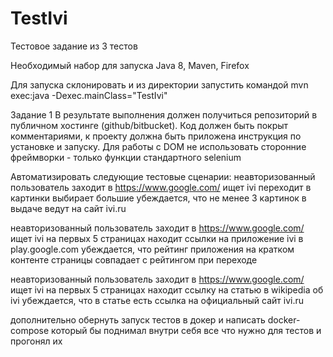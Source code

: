 # TestIvi
Тестовое задание из 3 тестов

Необходимый набор для запуска Java 8, Maven, Firefox

Для запуска склонировать и из директории запустить командой mvn exec:java -Dexec.mainClass="TestIvi"


Задание 1
В результате выполнения должен получиться репозиторий в публичном хостинге (github/bitbucket).
Код должен быть покрыт комментариями, к проекту должна быть приложена инструкция по установке и запуску.
Для работы с DOM не использовать сторонние фреймворки - только функции стандартного selenium

Aвтоматизировать следующие тестовые сценарии:
неавторизованный пользователь заходит в https://www.google.com/
ищет ivi
переходит в картинки
выбирает большие 
убеждается, что не менее 3 картинок в выдаче ведут на сайт ivi.ru

неавторизованный пользователь заходит в https://www.google.com/
ищет ivi
на первых 5 страницах находит ссылки на приложение ivi в play.google.com
убеждается, что рейтинг приложения на кратком контенте страницы совпадает с рейтингом при переходе

неавторизованный пользователь заходит в https://www.google.com/
ищет ivi
на первых 5 страницах находит ссылку на статью в wikipedia об ivi
убеждается, что в статье есть ссылка на официальный сайт ivi.ru

дополнительно обернуть запуск тестов в докер и написать docker-compose который бы поднимал внутри себя все что нужно для тестов и прогонял их

